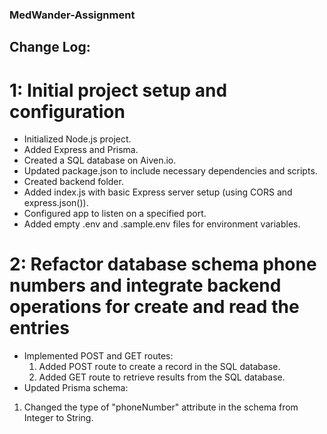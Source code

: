 ### MedWander-Assignment

## Change Log:

# 1: Initial project setup and configuration

- Initialized Node.js project.
- Added Express and Prisma.
- Created a SQL database on Aiven.io.
- Updated package.json to include necessary dependencies and scripts.
- Created backend folder.
- Added index.js with basic Express server setup (using CORS and express.json()).
- Configured app to listen on a specified port.
- Added empty .env and .sample.env files for environment variables.

# 2: Refactor database schema phone numbers and integrate backend operations for create and read the entries

- Implemented POST and GET routes:
  1. Added POST route to create a record in the SQL database.
  2. Added GET route to retrieve results from the SQL database.
-  Updated Prisma schema:
  1. Changed the type of "phoneNumber" attribute in the schema from Integer to String.
